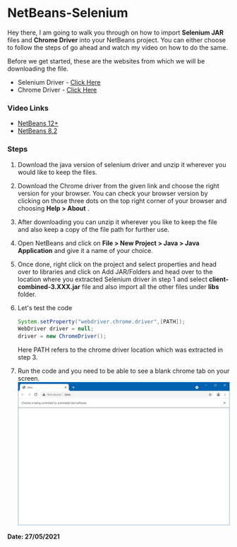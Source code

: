 # NetBeans-Selenium

Hey there, I am going to walk you through on how to import **Selenium JAR** files and **Chrome Driver** into your NetBeans project.  You can either choose to follow the steps of go ahead and watch my video on how to do the same.

Before we get started, these are the websites from which we will be downloading the file.

- Selenium Driver - [Click Here](https://www.selenium.dev/downloads/)
- Chrome Driver - [Click Here](https://chromedriver.chromium.org/downloads)

### Video Links

- [NetBeans 12+](https://drive.google.com/file/d/1aVtG7bx1hdixeaOrdth6KFkAdgfXsOgj/view?usp=sharing)
- [NetBeans 8.2](https://drive.google.com/file/d/1_fCcCj34RybW4_d0UCBPpU2GU3E_zt1J/view?usp=sharing)

### Steps

1. Download the java version of selenium driver and unzip it wherever you would like to keep the files. 

2. Download the Chrome driver from the given link and choose the right version for your browser. 
   You can check your browser version by clicking on those three dots on the top right corner of your browser and choosing **Help > About** .

3. After downloading you can unzip it wherever you like to keep the file and also keep a copy of the file path for further use.

4. Open NetBeans and click on **File > New Project > Java > Java Application** and give it a name of your choice.

5. Once done, right click on the project and select properties and head over to libraries and click on Add JAR/Folders and head over to the location where you extracted Selenium driver in step 1 and select **client-combined-3.XXX.jar** file and also import all the other files under **libs** folder. 

6. Let's test the code  

   ```java
   System.setProperty("webdriver.chrome.driver",[PATH]);
   WebDriver driver = null;
   driver = new ChromeDriver();
   ```

   Here PATH refers to the chrome driver location which was extracted in step 3.

7. Run the code and you need to be able to see a blank chrome tab on your screen. 
   ![Chrome Tab](images/chrometab.JPG)

**Date: 27/05/2021**